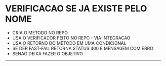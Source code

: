 # VERIFICACAO SE JA EXISTE PELO NOME
- CRIA O METODO NO REPO
- USA O VERIFICADOR FEITO NO REPO - VIA INTEGRACAO
- USA O RETORNO DO METODO EM UMA CONDICIONAL
- SE DER FAST-FAIL RETORNA STATUS 400 E MENSAGEM COM ERRO
- SENAO DEIXA FAZER O OBJETIVO

---
